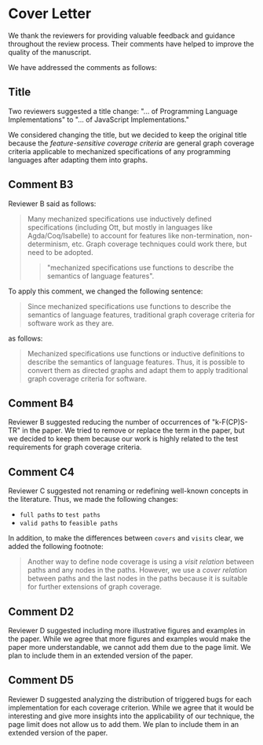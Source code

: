 # Cover Letter

We thank the reviewers for providing valuable feedback and guidance
throughout the review process. Their comments have helped to improve the quality
of the manuscript.

We have addressed the comments as follows:

## Title

Two reviewers suggested a title change: "... of Programming Language
Implementations" to "... of JavaScript Implementations."

We considered changing the title, but we decided to keep the original title
because the _feature-sensitive coverage criteria_ are general graph coverage criteria
applicable to mechanized specifications of any programming languages after adapting them into graphs.

## Comment B3

Reviewer B said as follows:

> Many mechanized specifications use inductively defined specifications
> (including Ott, but mostly in languages like Agda/Coq/Isabelle) to account for
> features like non-termination, non-determinism, etc. Graph coverage techniques
> could work there, but need to be adopted.
>
> > "mechanized specifications use functions to describe the semantics of
> > language features".

To apply this comment, we changed the following sentence:

> Since mechanized specifications use functions to describe the semantics of
> language features, traditional graph coverage criteria for software work as
> they are.

as follows:

> Mechanized specifications use functions or inductive definitions to describe
> the semantics of language features. Thus, it is possible to convert them as
> directed graphs and adapt them to apply traditional graph coverage criteria
> for software.


## Comment B4

Reviewer B suggested reducing the number of occurrences of "k-F(CP)S-TR" in the
paper. We tried to remove or replace the term in the paper, but we decided to keep them
because our work is highly related to the test requirements for graph coverage criteria.


## Comment C4

Reviewer C suggested not renaming or redefining well-known concepts in the literature.
Thus, we made the following changes:

- `full paths` to `test paths`
- `valid paths` to `feasible paths`

In addition, to make the differences between `covers` and `visits` clear, we added the following footnote:

> Another way to define node coverage is using a _visit relation_ between paths
> and any nodes in the paths. However, we use a _cover relation_ between paths
> and the last nodes in the paths because it is suitable for further extensions
> of graph coverage.

## Comment D2

Reviewer D suggested including more illustrative figures and examples in the
paper. While we agree that more figures and examples would make the paper more understandable,
we cannot add them due to the page limit. We plan to include them in an extended version of the paper.

## Comment D5

Reviewer D suggested analyzing the distribution of triggered bugs for each
implementation for each coverage criterion. While we agree that it would be
interesting and give more insights into the applicability of our technique,
the page limit does not allow us to add them. We plan to include them in an extended version of the paper.
